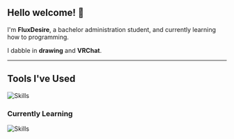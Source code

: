 ## Hello welcome! 👋
I'm **FluxDesire**, a bachelor administration student, and currently learning how to programming.

I dabble in **drawing** and **VRChat**.

---
## Tools I've Used
![Skills](https://skillicons.dev/icons?i=notion,obsidian)

### Currently Learning
![Skills](https://skillicons.dev/icons?i=py,arduino,vscode)

<!--
**FluxDesire/FluxDesire** is a ✨ _special_ ✨ repository because its `README.md` (this file) appears on your GitHub profile.

Here are some ideas to get you started:

- 🔭 I’m currently working on ...
- 🌱 I’m currently learning ...
- 👯 I’m looking to collaborate on ...
- 🤔 I’m looking for help with ...
- 💬 Ask me about ...
- 📫 How to reach me: ...
- 😄 Pronouns: ...
- ⚡ Fun fact: ...
-->
